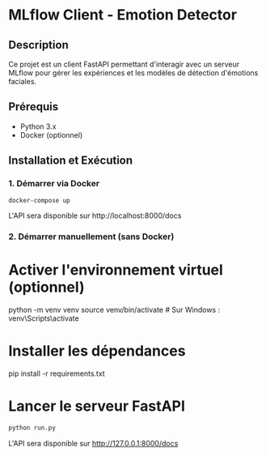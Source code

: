 # MLflow Client - Emotion Detector

## Description
Ce projet est un client FastAPI permettant d'interagir avec un serveur MLflow pour gérer les expériences et les modèles de détection d'émotions faciales.

## Prérequis
- Python 3.x
- Docker (optionnel)

## Installation et Exécution

### 1. Démarrer via Docker
```sh
docker-compose up
```
L'API sera disponible sur http://localhost:8000/docs

### 2. Démarrer manuellement (sans Docker)

# Activer l'environnement virtuel (optionnel)
python -m venv venv
source venv/bin/activate  # Sur Windows : venv\Scripts\activate

# Installer les dépendances
pip install -r requirements.txt

# Lancer le serveur FastAPI
```sh
python run.py
```
L'API sera disponible sur http://127.0.0.1:8000/docs
